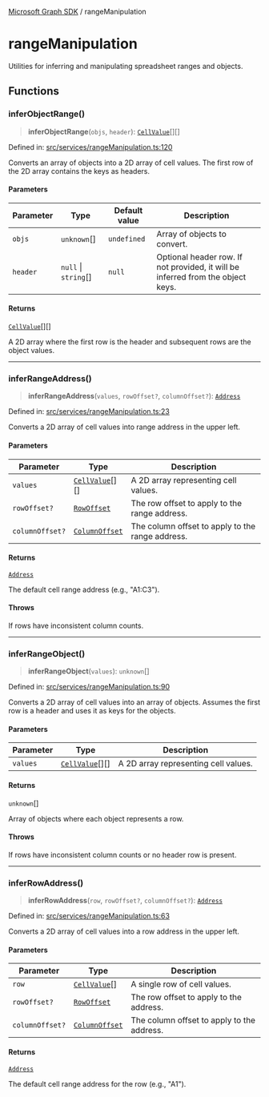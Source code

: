 [Microsoft Graph SDK](README.md) / rangeManipulation

# rangeManipulation

Utilities for inferring and manipulating spreadsheet ranges and objects.

## Functions

### inferObjectRange()

> **inferObjectRange**(`objs`, `header`): [`CellValue`](Cell.md#cellvalue-1)[][]

Defined in: [src/services/rangeManipulation.ts:120](https://github.com/Future-Secure-AI/microsoft-graph/blob/main/src/services/rangeManipulation.ts#L120)

Converts an array of objects into a 2D array of cell values.
The first row of the 2D array contains the keys as headers.

#### Parameters

| Parameter | Type | Default value | Description |
| ------ | ------ | ------ | ------ |
| `objs` | `unknown`[] | `undefined` | Array of objects to convert. |
| `header` | `null` \| `string`[] | `null` | Optional header row. If not provided, it will be inferred from the object keys. |

#### Returns

[`CellValue`](Cell.md#cellvalue-1)[][]

A 2D array where the first row is the header and subsequent rows are the object values.

***

### inferRangeAddress()

> **inferRangeAddress**(`values`, `rowOffset?`, `columnOffset?`): [`Address`](Address.md#address)

Defined in: [src/services/rangeManipulation.ts:23](https://github.com/Future-Secure-AI/microsoft-graph/blob/main/src/services/rangeManipulation.ts#L23)

Converts a 2D array of cell values into range address in the upper left.

#### Parameters

| Parameter | Type | Description |
| ------ | ------ | ------ |
| `values` | [`CellValue`](Cell.md#cellvalue-1)[][] | A 2D array representing cell values. |
| `rowOffset?` | [`RowOffset`](Row.md#rowoffset) | The row offset to apply to the range address. |
| `columnOffset?` | [`ColumnOffset`](Column.md#columnoffset) | The column offset to apply to the range address. |

#### Returns

[`Address`](Address.md#address)

The default cell range address (e.g., "A1:C3").

#### Throws

If rows have inconsistent column counts.

***

### inferRangeObject()

> **inferRangeObject**(`values`): `unknown`[]

Defined in: [src/services/rangeManipulation.ts:90](https://github.com/Future-Secure-AI/microsoft-graph/blob/main/src/services/rangeManipulation.ts#L90)

Converts a 2D array of cell values into an array of objects.
Assumes the first row is a header and uses it as keys for the objects.

#### Parameters

| Parameter | Type | Description |
| ------ | ------ | ------ |
| `values` | [`CellValue`](Cell.md#cellvalue-1)[][] | A 2D array representing cell values. |

#### Returns

`unknown`[]

Array of objects where each object represents a row.

#### Throws

If rows have inconsistent column counts or no header row is present.

***

### inferRowAddress()

> **inferRowAddress**(`row`, `rowOffset?`, `columnOffset?`): [`Address`](Address.md#address)

Defined in: [src/services/rangeManipulation.ts:63](https://github.com/Future-Secure-AI/microsoft-graph/blob/main/src/services/rangeManipulation.ts#L63)

Converts a 2D array of cell values into a row address in the upper left.

#### Parameters

| Parameter | Type | Description |
| ------ | ------ | ------ |
| `row` | [`CellValue`](Cell.md#cellvalue-1)[] | A single row of cell values. |
| `rowOffset?` | [`RowOffset`](Row.md#rowoffset) | The row offset to apply to the address. |
| `columnOffset?` | [`ColumnOffset`](Column.md#columnoffset) | The column offset to apply to the address. |

#### Returns

[`Address`](Address.md#address)

The default cell range address for the row (e.g., "A1").
